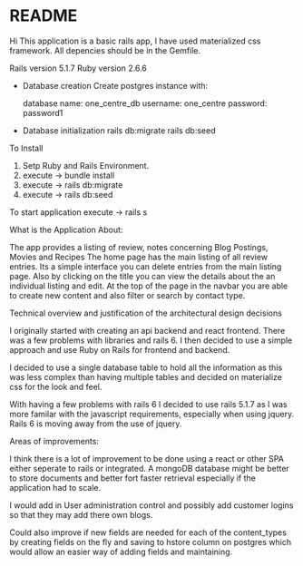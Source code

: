 # README

Hi This application is a basic rails app, I have used materialized css framework. All depencies should be in the Gemfile.

Rails version 5.1.7
Ruby version 2.6.6

* Database creation
  Create postgres instance with:

    database name: one_centre_db
    username: one_centre 
    password: password1

* Database initialization
  rails db:migrate
  rails db:seed

To Install

1. Setp Ruby and Rails Environment.
2. execute -> bundle install
3. execute -> rails db:migrate
4. execute -> rails db:seed

To start application execute -> rails s


What is the Application About:

The app provides a listing of review, notes concerning Blog Postings, Movies and Recipes
The home page has the main listing of all review entries.
Its a simple interface you can delete entries from the main listing page.
Also by clicking on the title you can view the details about the an individual listing and edit.
At the top of the page in the navbar you are able to create new content and also filter or search by contact type.

Technical overview and justification of the architectural design decisions

I originally started with creating an api backend and react frontend. There was a few problems with libraries and rails 6. I then decided to use a simple approach and use Ruby on Rails for frontend and backend.

I decided to use a single database table to hold all the information as this was less complex than having multiple tables and decided on materialize css for the look and feel. 

With having a few problems with rails 6 I decided to use rails 5.1.7 as I was more familar with the javascript requirements, especially when using jquery. Rails 6 is moving away from the use of jquery.

Areas of improvements:

I think there is a lot of improvement to be done using a react or other SPA either seperate to rails or integrated. 
A mongoDB database might be better to store documents and better fort faster retrieval especially if the application had to scale.

I would add in User administration control and possibly add customer logins so that they may add there own blogs. 

Could also improve if new fields are needed for each of the content_types by creating fields on the fly and saving to hstore column on postgres which would allow an easier way of adding fields and maintaining.







